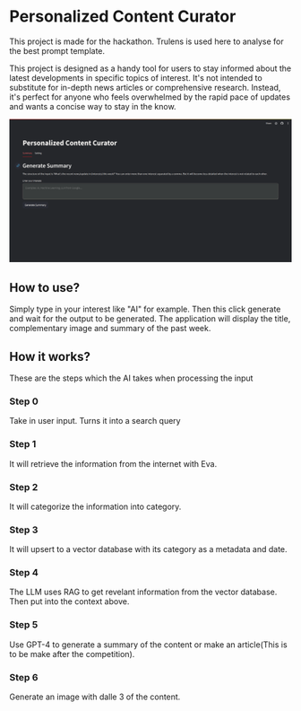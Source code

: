 # Personalized Content Curator

This project is made for the hackathon. Trulens is used here to analyse for the best prompt template.

This project is designed as a handy tool for users to stay informed about the latest developments in specific topics of interest. It's not intended to substitute for in-depth news articles or comprehensive research. Instead, it's perfect for anyone who feels overwhelmed by the rapid pace of updates and wants a concise way to stay in the know.

<img src="./demo-screenshot.png">

## How to use? 
Simply type in your interest like "AI" for example. Then this click generate and wait for the output to be generated. The application will display the title, complementary image and summary of the past week.

## How it works?
These are the steps which the AI takes when processing the input

### Step 0
Take in user input. Turns it into a search query

### Step 1

It will retrieve the information from the internet with Eva.

### Step 2

It will categorize the information into category.

### Step 3

It will upsert to a vector database with its category as a metadata and date.

### Step 4

The LLM uses RAG to get revelant information from the vector database.
Then put into the context above.

### Step 5

Use GPT-4 to generate a summary of the content or make an article(This is to be make after the competition).

### Step 6

Generate an image with dalle 3 of the content.
